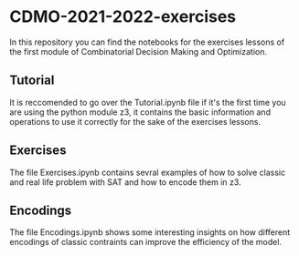 # CDMO-2021-2022-exercises

In this repository you can find the notebooks for the exercises lessons of the first module of Combinatorial Decision Making and Optimization. 

## Tutorial 

It is reccomended to go over the Tutorial.ipynb file if it's the first time you are using the python module z3, it contains the basic information and operations to use it correctly for the sake of the exercises lessons. 

## Exercises 

The file Exercises.ipynb contains sevral examples of how to solve classic and real life problem with SAT and how to encode them in z3. 

## Encodings 

The file Encodings.ipynb shows some interesting insights on how different encodings of classic contraints can improve the efficiency of the model. 

